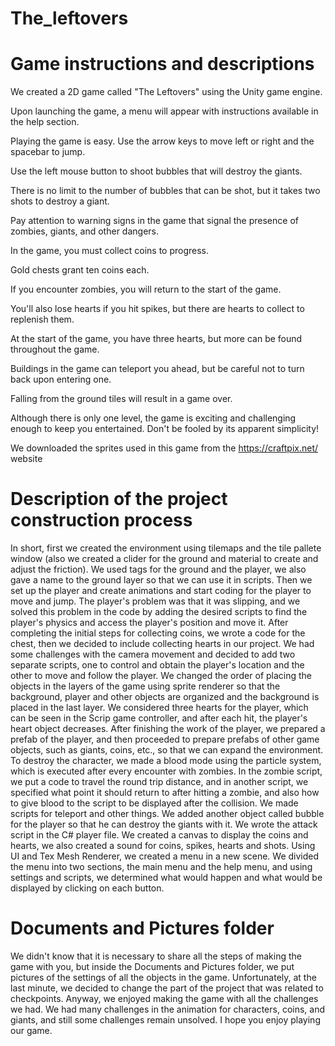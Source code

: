 # The_leftovers

<h1>Game instructions and descriptions</h1>
We created a 2D game called "The Leftovers" using the Unity game engine. 

Upon launching the game, a menu will appear with instructions available in the help section.

Playing the game is easy. Use the arrow keys to move left or right and the spacebar to jump. 

Use the left mouse button to shoot bubbles that will destroy the giants. 

There is no limit to the number of bubbles that can be shot, but it takes two shots to destroy a giant. 

Pay attention to warning signs in the game that signal the presence of zombies, giants, and other dangers.

In the game, you must collect coins to progress. 

Gold chests grant ten coins each. 

If you encounter zombies, you will return to the start of the game.

You'll also lose hearts if you hit spikes, but there are hearts to collect to replenish them. 

At the start of the game, you have three hearts, but more can be found throughout the game.


Buildings in the game can teleport you ahead, but be careful not to turn back upon entering one. 

Falling from the ground tiles will result in a game over.

Although there is only one level, the game is exciting and challenging enough to keep you entertained. Don't be fooled by its apparent simplicity!


We downloaded the sprites used in this game from the https://craftpix.net/ website 



<h1>Description of the project construction process</h1>

In short, first we created the environment using tilemaps and the tile pallete window (also we created a clider for the ground and material to create and adjust the friction).
We used tags for the ground and the player, we also gave a name to the ground layer so that we can use it in scripts.
Then we set up the player and create animations and start coding for the player to move and jump. The player's problem was that it was slipping, and we solved this problem in the code by adding the desired scripts to find the player's physics and access the player's position and move it.
After completing the initial steps for collecting coins, we wrote a code for the chest, then we decided to include collecting hearts in our project.
We had some challenges with the camera movement and decided to add two separate scripts, one to control and obtain the player's location and the other to move and follow the player.
We changed the order of placing the objects in the layers of the game using sprite renderer so that the background, player and other objects are organized and the background is placed in the last layer.
We considered three hearts for the player, which can be seen in the Scrip game controller, and after each hit, the player's heart object decreases.
After finishing the work of the player, we prepared a prefab of the player, and then proceeded to prepare prefabs of other game objects, such as giants, coins, etc., so that we can expand the environment.
To destroy the character, we made a blood mode using the particle system, which is executed after every encounter with zombies. In the zombie script, we put a code to travel the round trip distance, and in another script, we specified what point it should return to after hitting a zombie, and also how to give blood to the script to be displayed after the collision.
We made scripts for teleport and other things.
We added another object called bubble for the player so that he can destroy the giants with it. We wrote the attack script in the C# player file.
We created a canvas to display the coins and hearts, we also created a sound for coins, spikes, hearts and shots.
Using UI and Tex Mesh Renderer, we created a menu in a new scene. We divided the menu into two sections, the main menu and the help menu, and using settings and scripts, we determined what would happen and what would be displayed by clicking on each button.


<h1>Documents and Pictures folder</h1>
We didn't know that it is necessary to share all the steps of making the game with you, but inside the Documents and Pictures folder, we put pictures of the settings of all the objects in the game. Unfortunately, at the last minute, we decided to change the part of the project that was related to checkpoints.
Anyway, we enjoyed making the game with all the challenges we had. We had many challenges in the animation for characters, coins, and giants, and still some challenges remain unsolved. I hope you enjoy playing our game.
